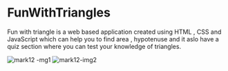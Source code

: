 # FunWithTriangles

Fun with triangle is a web based application created using HTML , CSS and JavaScript which can help you to find area , hypotenuse and it aslo have a quiz section where you can test your knowledge of triangles.




![mark12 -mg1](https://user-images.githubusercontent.com/82032825/127832082-f28951ee-5927-4ca9-9493-b62e864029d5.png)
![mark12-img2](https://user-images.githubusercontent.com/82032825/127832094-05a950dd-d4c7-4d91-9f37-551efba9a3c6.png)

